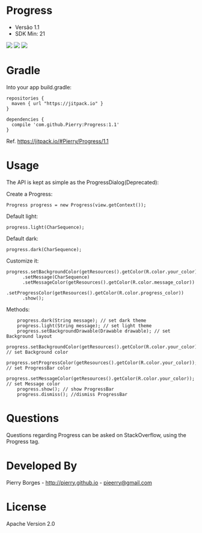 Progress
=====

- Versão 1.1
- SDK Min: 21

![](https://raw.githubusercontent.com/Pierry/Progress/master/art/custom.png)
![](https://raw.githubusercontent.com/Pierry/Progress/master/art/dark.png)
![](https://raw.githubusercontent.com/Pierry/Progress/master/art/light.png)


Gradle
====

Into your app build.gradle:

	repositories {
	  maven { url "https://jitpack.io" }
	}

	dependencies {
	  compile 'com.github.Pierry:Progress:1.1'
	}

Ref. https://jitpack.io/#Pierry/Progress/1.1


Usage
=====

The API is kept as simple as the ProgressDialog(Deprecated):

Create a Progress:

	Progress progress = new Progress(view.getContext());

Default light:

	progress.light(CharSequence);
                
Default dark:

	progress.dark(CharSequence);
                
Customize it:

	progress.setBackgroundColor(getResources().getColor(R.color.your_color))
          .setMessage(CharSequence)
	      .setMessageColor(getResources().getColor(R.color.message_color))
          .setProgressColor(getResources().getColor(R.color.progress_color))
	      .show();
        
Methods:

	    progress.dark(String message); // set dark theme
        progress.light(String message); // set light theme
	    progress.setBackgroundDrawable(Drawable drawable); // set Background layout
        progress.setBackgroundColor(getResources().getColor(R.color.your_color)); // set Background color
        progress.setProgressColor(getResources().getColor(R.color.your_color)); // set ProgressBar color
        progress.setMessageColor(getResources().getColor(R.color.your_color)); // set Message color
        progress.show(); // show ProgressBar
        progress.dismiss(); //dismiss ProgressBar
        


Questions
=====

Questions regarding Progress can be asked on StackOverflow, using the Progress tag.

Developed By
======

Pierry Borges - http://pierry.github.io - pieerry@gmail.com

License
=====

Apache Version 2.0
